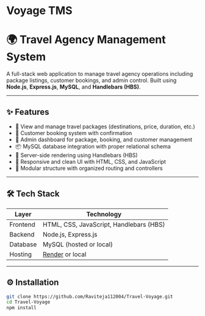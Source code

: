 # Voyage TMS
# 🌍 Travel Agency Management System

A full-stack web application to manage travel agency operations including package listings, customer bookings, and admin control. Built using **Node.js**, **Express.js**, **MySQL**, and **Handlebars (HBS)**.

---

## ✨ Features

- 🧳 View and manage travel packages (destinations, price, duration, etc.)
- 📝 Customer booking system with confirmation
- 🔐 Admin dashboard for package, booking, and customer management
- 📦 MySQL database integration with proper relational schema
- 🧾 Server-side rendering using Handlebars (HBS)
- 🎨 Responsive and clean UI with HTML, CSS, and JavaScript
- 📁 Modular structure with organized routing and controllers

---

## 🛠 Tech Stack

| Layer       | Technology             |
|-------------|------------------------|
| Frontend    | HTML, CSS, JavaScript, Handlebars (HBS) |
| Backend     | Node.js, Express.js    |
| Database    | MySQL (hosted or local)|
| Hosting     | [Render](https://render.com/) or local |

---

## ⚙️ Installation

```bash
git clone https://github.com/Raviteja112004/Travel-Voyage.git
cd Travel-Voyage
npm install
